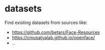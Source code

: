 # datasets

Find existing datasets from sources like:
- https://github.com/betars/Face-Resources
- https://cmusatyalab.github.io/openface/
- ..
